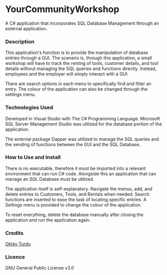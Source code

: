 # YourCommunityWorkshop
A C# application that incorporates SQL Database Management through an external application.

### Description

This application's function is to provide the manipulation of database entries through a GUI. The scenario is, through this application, a small workshop will have to track the renting of tools, customer details, and tool details without managing the SQL queries and functions directly. Instead, employees and the employer will simply interact with a GUI.

There are search options in each menu to specifically find and filter an entry. The colour of the application can also be changed through the settings menu.

### Technologies Used

Developed in Visual Studio with The C# Programming Language.
Microsoft SQL Server Management Studio was utilized for the database portion of the application.

The external package Dapper was utilized to manage the SQL queries and the sending of functions between the GUI and the SQL Database.

### How to Use and Install

There is no executable, therefore it must be imported into a relevant environment that can run C# code. Alongside this an application that can manage an SQL Database must be utilized.

The application itself is self-explanatory. Navigate the menus, add, and delete entries to Customers, Tools, and Rentals when needed. Search functions are inserted to ease the task 
of locating specific entries. A Settings menu is provided to change the colour of the application.

To reset everything, delete the database manually after closing the application and run the application again.

### Credits

<a href="https://www.linkedin.com/in/oktay-turdu/">Oktay Turdu</a>

### Licence

GNU General Public License v3.0
